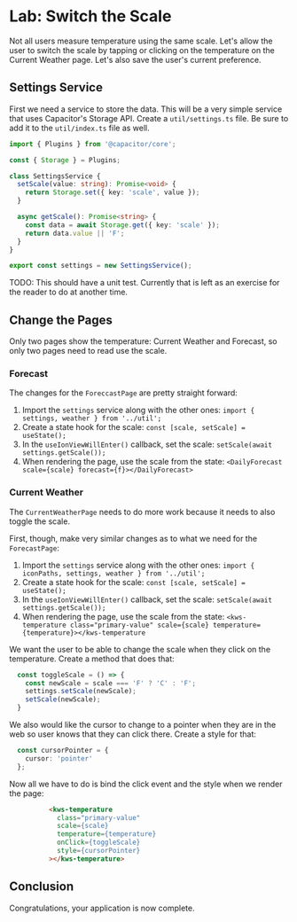 # Lab: Switch the Scale

Not all users measure temperature using the same scale. Let's allow the user to switch the scale by tapping or clicking on the temperature on the Current Weather page. Let's also save the user's current preference.

## Settings Service

First we need a service to store the data. This will be a very simple service that uses Capacitor's Storage API. Create a `util/settings.ts` file. Be sure to add it to the `util/index.ts` file as well.

```TypeScript
import { Plugins } from '@capacitor/core';

const { Storage } = Plugins;

class SettingsService {
  setScale(value: string): Promise<void> {
    return Storage.set({ key: 'scale', value });
  }

  async getScale(): Promise<string> {
    const data = await Storage.get({ key: 'scale' });
    return data.value || 'F';
  }
}

export const settings = new SettingsService();
```

TODO: This should have a unit test. Currently that is left as an exercise for the reader to do at another time.

## Change the Pages

Only two pages show the temperature: Current Weather and Forecast, so only two pages need to read use the scale.

### Forecast

The changes for the `ForeccastPage` are pretty straight forward:

1. Import the `settings` service along with the other ones: `import { settings, weather } from '../util';`
1. Create a state hook for the scale: `const [scale, setScale] = useState();`
1. In the `useIonViewWillEnter()` callback, set the scale: `setScale(await settings.getScale());`
1. When rendering the page, use the scale from the state: `<DailyForecast scale={scale} forecast={f}></DailyForecast>`


### Current Weather

The `CurrentWeatherPage` needs to do more work because it needs to also toggle the scale.

First, though, make very similar changes as to what we need for the `ForecastPage`:

1. Import the `settings` service along with the other ones: `import { iconPaths, settings, weather } from '../util';`
1. Create a state hook for the scale: `const [scale, setScale] = useState();`
1. In the `useIonViewWillEnter()` callback, set the scale: `setScale(await settings.getScale());`
1. When rendering the page, use the scale from the state: `<kws-temperature class="primary-value" scale={scale} temperature={temperature}></kws-temperature`

We want the user to be able to change the scale when they click on the temperature. Create a method that does that:

```TypeScript
  const toggleScale = () => {
    const newScale = scale === 'F' ? 'C' : 'F';
    settings.setScale(newScale);
    setScale(newScale);
  }
```

We also would like the cursor to change to a pointer when they are in the web so user knows that they can click there. Create a style for that:

```TypeScript
  const cursorPointer = {
    cursor: 'pointer'
  };
```

Now all we have to do is bind the click event and the style when we render the page:

```HTML
          <kws-temperature
            class="primary-value"
            scale={scale}
            temperature={temperature}
            onClick={toggleScale}
            style={cursorPointer}
          ></kws-temperature>
```

## Conclusion

Congratulations, your application is now complete.
